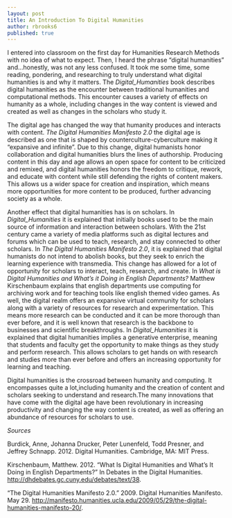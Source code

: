 ```yaml
---
layout: post
title: An Introduction To Digital Humanities
author: rbrooks6
published: true
---
```


I entered into classroom on the first day for Humanities Research Methods with no idea of what to expect. Then, I heard the phrase “digital humanities” and...honestly, was not any less confused. It took me some time, some reading, pondering, and researching to truly understand what digital humanities is and why it matters. The *Digital_Humanities* book describes digital humanities as the encounter between traditional humanities and computational methods. This encounter causes a variety of effects on humanity as a whole, including changes in the way content is viewed and created as well as changes in the scholars who study it.

The digital age has changed the way that humanity produces and interacts with content. *The Digital Humanities Manifesto 2.0* the digital age is described as one that is shaped by counterculture-cyberculture making it “expansive and infinite”. Due to this change, digital humanists honor collaboration and digital humanities blurs the lines of authorship. Producing content in this day and age allows an open space for content to be criticized and remixed, and digital humanities honors the freedom to critique, rework, and educate with content while still defending the rights of content makers. This allows us a wider space for creation and inspiration, which means more opportunities for more content to be produced, further advancing society as a whole.

Another effect that digital humanities has is on scholars. In *Digital_Humanities* it is explained that initially books used to be the main source of information and interaction between scholars. With the 21st century came a variety of media platforms such as digital lectures and forums which can be used to teach, research, and stay connected to other scholars. In *The Digital Humanities Manifesto 2.0*, it is explained that digital humanists do not intend to abolish books, but they seek to enrich the learning experience with transmedia. This change has allowed for a lot of opportunity for scholars to interact, teach, research, and create. In *What is Digital Humanities and What’s it Doing in English Departments?* Matthew Kirschenbaum explains that english departments use computing for archiving work and for teaching tools like english themed video games. As well, the digital realm offers an expansive virtual community for scholars along with a variety of resources for research and experimentation. This means more research can be conducted and it can be more thorough than ever before, and it is well known that research is the backbone to businesses and scientific breakthroughs.  In *Digital_Humanities* it is explained that digital humanities implies a generative enterprise, meaning that students and faculty get the opportunity to make things as they study and perform research. This allows scholars to get hands on with research and studies more than ever before and offers an increasing opportunity for learning and teaching.

Digital humanities is the crossroad between humanity and computing. It encompasses quite a lot,including humanity and the creation of content and scholars seeking to understand and research.The many innovations that have come with the digital age have been revolutionary in increasing productivity and changing the way content is created, as well as offering an abundance of resources for scholars to use. 

*Sources*

Burdick, Anne, Johanna Drucker, Peter Lunenfeld, Todd Presner, and Jeffrey Schnapp. 2012. Digital Humanities. Cambridge, MA: MIT Press.

Kirschenbaum, Matthew. 2012. “What Is Digital Humanities and What’s It Doing in English Departments?” In Debates in the Digital Humanities. http://dhdebates.gc.cuny.edu/debates/text/38.

“The Digital Humanities Manifesto 2.0.” 2009. Digital Humanities Manifesto. May 29. http://manifesto.humanities.ucla.edu/2009/05/29/the-digital-humanities-manifesto-20/.

